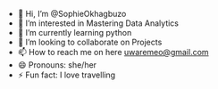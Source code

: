 - 👋 Hi, I’m @SophieOkhagbuzo
- 👀 I’m interested in Mastering Data Analytics
- 🌱 I’m currently learning python
- 💞️ I’m looking to collaborate on Projects
- 📫 How to reach me on here
      uwaremeo@gmail.com
- 😄 Pronouns: she/her
- ⚡ Fun fact: I love travelling

<!---
SophieOkhagbuzo/SophieOkhagbuzo is a ✨ special ✨ repository because its `README.md` (this file) appears on your GitHub profile.
You can click the Preview link to take a look at your changes.
--->
